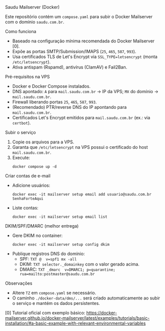 Saudu Mailserver (Docker)

Este repositório contém um `compose.yaml` para subir o Docker Mailserver com o domínio `saudu.com.br`.

Como funciona
- Baseado na configuração mínima recomendada do Docker Mailserver [0].
- Expõe as portas SMTP/Submission/IMAPS (`25`, `465`, `587`, `993`).
- Usa certificados TLS de Let's Encrypt via `SSL_TYPE=letsencrypt` (monta `/etc/letsencrypt`).
- Ativa antispam (Rspamd), antivírus (ClamAV) e Fail2Ban.

Pré-requisitos na VPS
- Docker e Docker Compose instalados.
- DNS apontado: `A` para `mail.saudu.com.br` → IP da VPS; `MX` do domínio → `mail.saudu.com.br`.
- Firewall liberando portas `25`, `465`, `587`, `993`.
- (Recomendado) PTR/reverse DNS do IP apontando para `mail.saudu.com.br`.
- Certificados Let's Encrypt emitidos para `mail.saudu.com.br` (ex.: via `certbot`).

Subir o serviço
1) Copie os arquivos para a VPS.
2) Garanta que `/etc/letsencrypt` na VPS possui o certificado do host `mail.saudu.com.br`.
3) Execute:
   ```
   docker compose up -d
   ```

Criar contas de e-mail
- Adicione usuários:
  ```
  docker exec -it mailserver setup email add usuario@saudu.com.br SenhaForteAqui
  ```
- Liste contas:
  ```
  docker exec -it mailserver setup email list
  ```

DKIM/SPF/DMARC (melhor entrega)
- Gere DKIM no container:
  ```
  docker exec -it mailserver setup config dkim
  ```
- Publique registros DNS do domínio:
  - SPF: `TXT @  v=spf1 mx -all`
  - DKIM: `TXT selector._domainkey` com o valor gerado acima.
  - DMARC: `TXT _dmarc  v=DMARC1; p=quarantine; rua=mailto:postmaster@saudu.com.br`

Observações
- Altere `TZ` em `compose.yaml` se necessário.
- O caminho `./docker-data/dms/...` será criado automaticamente ao subir o serviço e mantém os dados persistentes.

[0] Tutorial oficial com exemplo básico: https://docker-mailserver.github.io/docker-mailserver/latest/examples/tutorials/basic-installation/#a-basic-example-with-relevant-environmental-variables